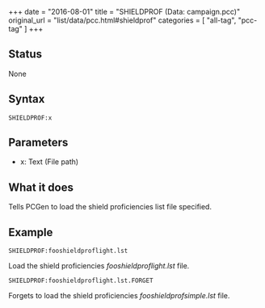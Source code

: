 +++
date = "2016-08-01"
title = "SHIELDPROF (Data: campaign.pcc)"
original_url = "list/data/pcc.html#shieldprof"
categories = [ "all-tag", "pcc-tag" ]
+++

## Status

None

## Syntax

`SHIELDPROF:x`

## Parameters

-   x: Text (File path)



What it does
------------

Tells PCGen to load the shield proficiencies list file specified.

Example
-------

`SHIELDPROF:fooshieldproflight.lst`

Load the shield proficiencies *fooshieldproflight.lst* file.

`SHIELDPROF:fooshieldproflight.lst.FORGET`

Forgets to load the shield proficiencies *fooshieldprofsimple.lst* file.

